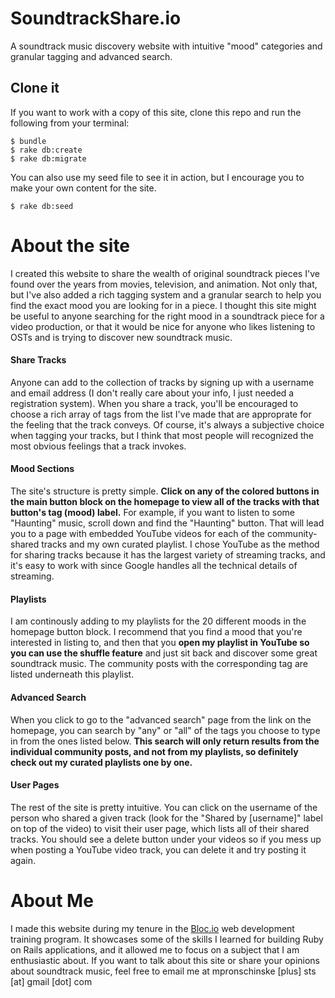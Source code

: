 # SoundtrackShare.io
A soundtrack music discovery website with intuitive "mood" categories and granular tagging and advanced search.  

## Clone it
If you want to work with a copy of this site, clone this repo and run the following from your terminal:

```
$ bundle
$ rake db:create
$ rake db:migrate
```
You can also use my seed file to see it in action, but I encourage you to make your own content for the site.

```
$ rake db:seed
```
# **About the site**
I created this website to share the wealth of original soundtrack pieces I've found over the years from movies, television, and animation. Not only that, but I've also added a rich tagging system and a granular search to help you find the exact mood you are looking for in a piece. I thought this site might be useful to anyone searching for the right mood in a soundtrack piece for a video production, or that it would be nice for anyone who likes listening to OSTs and is trying to discover new soundtrack music.

#### **Share Tracks**
Anyone can add to the collection of tracks by signing up with a username and email address (I don't really care about your info, I just needed a registration system). When you share a track, you'll be encouraged to choose a rich array of tags from the list I've made that are approprate for the feeling that the track conveys. Of course, it's always a subjective choice when tagging your tracks, but I think that most people will recognized the most obvious feelings that a track invokes.

#### **Mood Sections**
The site's structure is pretty simple.  **Click on any of the colored buttons in the main button block on the homepage to view all of the tracks with that button's tag (mood) label.**  For example, if you want to listen to some "Haunting" music, scroll down and find the "Haunting" button.  That will lead you to a page with embedded YouTube videos for each of the community-shared tracks and my own curated playlist.  I chose YouTube as the method for sharing tracks because it has the largest variety of streaming tracks, and it's easy to work with since Google handles all the technical details of streaming.

#### **Playlists**
I am continously adding to my playlists for the 20 different moods in the homepage button block. I recommend that you find a mood that you're interested in listing to, and then that you **open my playlist in YouTube so you can use the shuffle feature** and just sit back and discover some great soundtrack music.  The community posts with the corresponding tag are listed underneath this playlist.

#### **Advanced Search**
When you click to go to the "advanced search" page from the link on the homepage, you can search by "any" or "all" of the tags you choose to type in from the ones listed below.  **This search will only return results from the individual community posts, and not from my playlists, so definitely check out my curated playlists one by one.**

#### **User Pages**
The rest of the site is pretty intuitive.  You can click on the username of the person who shared a given track (look for the "Shared by [username]" label on top of the video) to visit their user page, which lists all of their shared tracks.  You should see a delete button under your videos so if you mess up when posting a YouTube video track, you can delete it and try posting it again.

# About Me
I made this website during my tenure in the [Bloc.io](https://www.bloc.io) web development training program. It showcases some of the skills I learned for building Ruby on Rails applications, and it allowed me to focus on a subject that I am enthusiastic about.
If you want to talk about this site or share your opinions about soundtrack music, feel free to email me at mpronschinske [plus] sts [at] gmail [dot] com